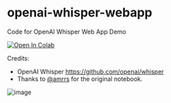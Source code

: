 # openai-whisper-webapp
Code for OpenAI Whisper Web App Demo

<a target="_blank" href="https://colab.research.google.com/github/petewarden/openai-whisper-webapp/blob/main/OpenAI_Whisper_ASR_Demo.ipynb">
  <img src="https://colab.research.google.com/assets/colab-badge.svg" alt="Open In Colab"/>
</a>

Credits: 

* OpenAI Whisper https://github.com/openai/whisper
* Thanks to [@amrrs](https://github.com/amrrs) for the original notebook.

![image](https://user-images.githubusercontent.com/5347322/191598847-c133d891-399c-4737-be08-18d21a27db95.png)
